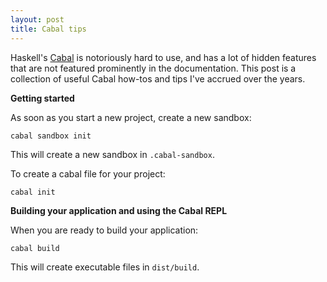 ```yaml
---
layout: post
title: Cabal tips
---
```



Haskell's [Cabal](https://www.haskell.org/cabal/) is notoriously hard to use,
and has a lot of hidden features that are not featured prominently in the
documentation. This post is a collection of useful Cabal how-tos and tips I've accrued over the years.


**Getting started**

As soon as you start a new project, create a new sandbox:

```
cabal sandbox init
```

This will create a new sandbox in `.cabal-sandbox`.

To create a cabal file for your project:

```
cabal init
```


**Building your application and using the Cabal REPL**

When you are ready to build your application:

```
cabal build
```

This will create executable files in `dist/build`.
